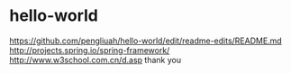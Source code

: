 # hello-world
https://github.com/pengliuah/hello-world/edit/readme-edits/README.md
http://projects.spring.io/spring-framework/
http://www.w3school.com.cn/d.asp
thank you
